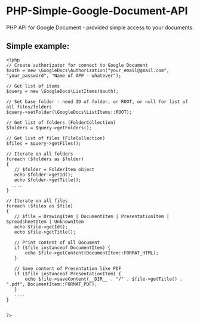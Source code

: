 PHP-Simple-Google-Document-API
==============================

PHP API for Google Document - provided simple access to your documents.


Simple example:
-------------------------

    <?php
    // Create authorizator for connect to Google Document
    $auth = new \GoogleDocs\Authorization("your_email@gmail.com", "your_password", "Name of APP - whatever");		
		
    // Get list of items
    $query = new \GoogleDocs\ListItems($auth);

    // Set base folder - need ID of folder, or ROOT, or null for list of all files/folders		
    $query->setFolder(\GoogleDocs\ListItems::ROOT);		

    // Get list of folders (FolderCollection)		
    $folders = $query->getFolders();

    // Get list of files (FileCollection)
    $files = $query->getFiles();

    // Iterate on all folders
    foreach ($folders as $folder)
    {
       // $folder = FolderItem object
       echo $folder->getId();
       echo $folder->getTitle();
      ....
    }

    // Iterate on all files
    foreach ($files as $file)
    {
       // $file = DrawingItem | DocumentItem | PresentationItem | SpreadsheetItem | UnknownItem
       echo $file->getId();
       echo $file->getTitle();

       // Print content of all Document
       if ($file instanceof DocumentItem) {
           echo $file->getContent(DocumentItem::FORMAT_HTML);
       }

       // Save content of Presentation like PDF
       if ($file instanceof PresentationItem) {
           echo $file->saveContent(__DIR__ . "/" . $file->getTitle() . ".pdf", DocumentItem::FORMAT_PDF);
       }
       ....   
    } 

	
    ?>
